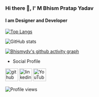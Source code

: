 ### Hi there 👋, I' M Bhism Pratap Yadav
#### I am Designer and Developer



[![Top Langs](https://github-readme-stats.vercel.app/api/top-langs/?username=Bhismydv)](https://github.com/anuraghazra/github-readme-stats)

![GitHub stats](https://github-readme-stats.vercel.app/api?username=Bhismydv&show_icons=true)  

[![Bhismydv's github activity graph](https://github-readme-activity-graph.cyclic.app/graph?username=Bhismydv)](https://github.com/Bhismydv/github-readme-activity-graph)

 
- Social Profile

[<img src='https://cdn.jsdelivr.net/npm/simple-icons@3.0.1/icons/github.svg' alt='github' height='40'>](https://github.com/Bhismydv) [<img src='https://cdn.jsdelivr.net/npm/simple-icons@3.0.1/icons/linkedin.svg' alt='linkedin' height='40'>](https://www.linkedin.com/in/bhism-pratap-yadav-38371a161/) [<img src='https://cdn.jsdelivr.net/npm/simple-icons@3.0.1/icons/youtube.svg' alt='YouTube' height='40'>](https://www.youtube.com/channel/UCEYQ9egGp9I4pad4nwLH2rg)
 
![Profile views](https://gpvc.arturio.dev/Bhismydv)  
